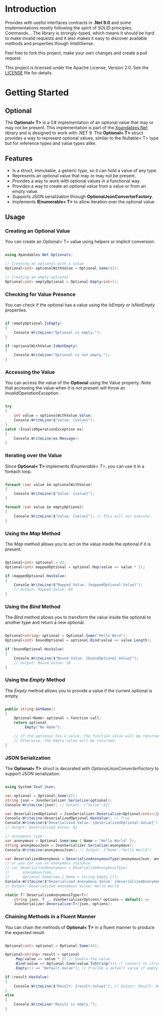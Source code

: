 # Introduction 
Provides with useful interfaces contracts in **.Net 9.0** and some implementations mostly following the spirit of SOLID principles, Commands...
The library is strongly-typed, which means it should be hard to make invalid requests and it also makes it easy to discover available methods and properties though IntelliSense.

Feel free to fork this project, make your own changes and create a pull request.


This project is licensed under the Apache License, Version 2.0. See the [LICENSE](https://www.apache.org/licenses/LICENSE-2.0) file for details.


# Getting Started

## Optional

The **Optional< T>** is a C# implementation of an optional value that may or may not be present.
This implementation is part of the [Xpandables.Net](https://www.nuget.org/packages/Xpandables.Net) library and is designed to work with .NET 9.
The **Optional< T>** struct provides a way to represent optional values, similar to the Nullable< T> type but for reference types and value types alike.

## Features
- Is a struct, immutable, a generic type, so it can hold a value of any type.
- Represents an optional value that may or may not be present.
- Provides a way to work with optional values in a functional way.
- Provides a way to create an optional value from a value or from an empty value.
- Supports JSON serialization through **OptionalJsonConverterFactory**.
- Implements **IEnumerable< T>** to allow iteration over the optional value.

## Usage

### Creating an Optional Value

You can create an Optional< T> value using helpers or implicit conversion.
```csharp

using Xpandables.Net.Optionals;

// Creating an optional with a value
Optional<int> optionalWithValue = Optional.Some(42);

// Creating an empty optional
Optional<int> emptyOptional = Optional.Empty<int>();

```

### Checking for Value Presence

You can check if the optional has a value using the *IsEmpty* or *IsNotEmpty* properties.
```csharp

if (emptyOptional.IsEmpty)
{
    Console.WriteLine("Optional is empty.");
}

if (optionalWithValue.IsNotEmpty)
{
    Console.WriteLine("Optional is not empty.");
}

```

### Accessing the Value

You can access the value of the **Optional** using the Value property.
Note that accessing the value when it is not present will throw an *InvalidOperationException*.
```csharp

try
{
    int value = optionalWithValue.Value;
    Console.WriteLine($"Value: {value}");
}
catch (InvalidOperationException ex)
{
    Console.WriteLine(ex.Message);
}


```

### Iterating over the Value

Since **Optional< T>** implements *IEnumerable< T>*, you can use it in a foreach loop.
```csharp

foreach (var value in optionalWithValue)
{
    Console.WriteLine($"Value: {value}");
}

foreach (var value in emptyOptional)
{
    Console.WriteLine($"Value: {value}"); // This will not execute
}

```

### Using the *Map* Method

The *Map* method allows you to act on the value inside the optional if it is present.
```csharp

Optional<int> optional = 42;
Optional<int> mappedOptional = optional.Map(value => value * 2);

if (mappedOptional.HasValue)
{
    Console.WriteLine($"Mapped Value: {mappedOptional.Value}"); 
    // Output: Mapped Value: 84
}

```

### Using the *Bind* Method

The *Bind* method allows you to transform the value inside the optional to another type and return a new optional.

```csharp

Optional<string> optional = Optional.Some("Hello Word");
Optional<int> boundOptional = optional.Bind(value => value.Length);

if (boundOptional.HasValue)
{
    Console.WriteLine($"Bound Value: {boundOptional.Value}"); 
    // Output: Bound Value: 10
}

```

### Using the *Empty* Method

The *Empty* method allows you to provide a value if the current optional is empty.

```csharp

public string GetName()
{
    Optional<Name> optional = function call;
    return optional
        .Empty("No Name");

    // If the optional has a value, the function value will be returned.
    // Otherwise, the Empty value will be returned.
}

```

### JSON Serialization

The **Optional< T>** struct is decorated with *OptionalJsonConverterFactory* to support JSON serialization.

```csharp

using System.Text.Json;

var optional = Optional.Some(42);
string json = JsonSerializer.Serialize(optional);
Console.WriteLine(json); // Output: {"Value":42}

var deserializedOptional = JsonSerializer.Deserialize<Optional<int>>(json);
Console.WriteLine(deserializedOptional.HasValue); // True
Console.WriteLine($"Deserialized Value: {deserializedOptional.Value}"); 
// Output: Deserialized Value: 42

// anonymous type
var anonymous = Optional.Some(new { Name = "Hello World" });
string anonymousJson = JsonSerializer.Serialize(anonymous);
Console.WriteLine(anonymousJson); // Output: {"Name":"Hello World"}

var deserializedAnonymous = DeserializeAnonymousType(anonymousJson, anonymous);
// or you can use an anonymous instance
// var deserializedAnonymous = DeserializeAnonymousType(
//      anonymousJson, 
//      Optional.Some(new { Name = string.Empty }));
Console.WriteLine($"Deserialized Anonymous Value: {deserializedAnonymous.Value.Name}"); 
// Output: Deserialized Anonymous Value: Hello World

static T? DeserializeAnonymousType<T>(
    string json, T _, JsonSerializerOptions? options = default) =>
    JsonSerializer.Deserialize<T>(json, options);


```

### Chaining Methods in a Fluent Manner

You can chain the methods of **Optional< T>** in a fluent manner to produce the expected result.
```csharp

Optional<int> optional = Optional.Some(42);

Optional<string> result = optional
    .Map(value => value * 2) // Double the value
    .Bind(value => Optional.Some(value.ToString())) // Convert to string
    .Empty(() => "Default Value"); // Provide a default value if empty

if (result.HasValue)
{
    Console.WriteLine($"Result: {result.Value}"); // Output: Result: 84
}
else
{
    Console.WriteLine("Result is empty.");
}


```